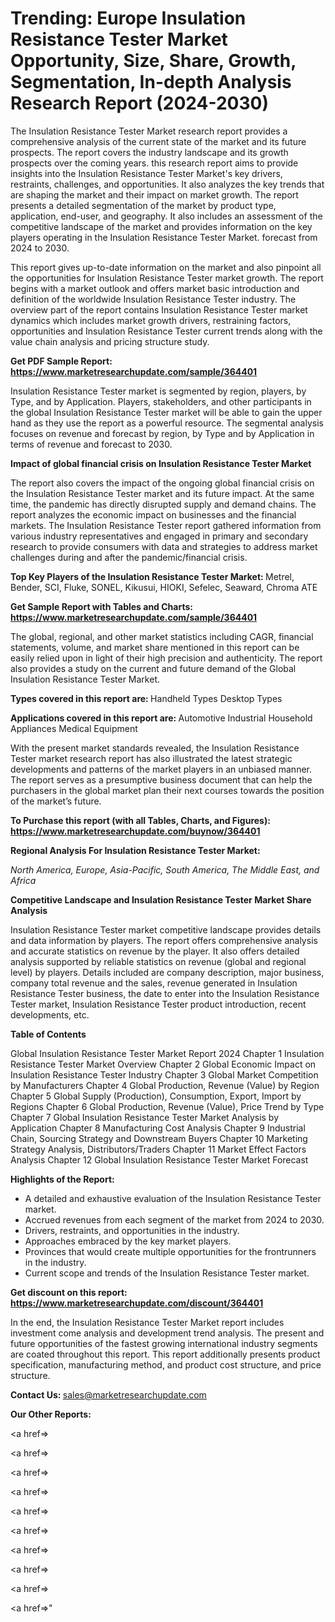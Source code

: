 # Trending: Europe Insulation Resistance Tester Market Opportunity, Size, Share, Growth, Segmentation, In-depth Analysis Research Report (2024-2030)

The Insulation Resistance Tester Market research report provides a comprehensive analysis of the current state of the market and its future prospects. The report covers the industry landscape and its growth prospects over the coming years. this research report aims to provide insights into the Insulation Resistance Tester Market's key drivers, restraints, challenges, and opportunities. It also analyzes the key trends that are shaping the market and their impact on market growth. The report presents a detailed segmentation of the market by product type, application, end-user, and geography. It also includes an assessment of the competitive landscape of the market and provides information on the key players operating in the Insulation Resistance Tester Market. forecast from 2024 to 2030.

This report gives up-to-date information on the market and also pinpoint all the opportunities for Insulation Resistance Tester market growth. The report begins with a market outlook and offers market basic introduction and definition of the worldwide Insulation Resistance Tester industry. The overview part of the report contains Insulation Resistance Tester market dynamics which includes market growth drivers, restraining factors, opportunities and Insulation Resistance Tester current trends along with the value chain analysis and pricing structure study.

<strong><b>Get PDF Sample Report: <a href=https://www.marketresearchupdate.com/sample/364401>https://www.marketresearchupdate.com/sample/364401</a></b></strong>

Insulation Resistance Tester market is segmented by region, players, by Type, and by Application. Players, stakeholders, and other participants in the global Insulation Resistance Tester market will be able to gain the upper hand as they use the report as a powerful resource. The segmental analysis focuses on revenue and forecast by region, by Type and by Application in terms of revenue and forecast to 2030.

<strong><b>Impact of global financial crisis on Insulation Resistance Tester Market</b></strong>

The report also covers the impact of the ongoing global financial crisis on the Insulation Resistance Tester market and its future impact. At the same time, the pandemic has directly disrupted supply and demand chains. The report analyzes the economic impact on businesses and the financial markets. The Insulation Resistance Tester report gathered information from various industry representatives and engaged in primary and secondary research to provide consumers with data and strategies to address market challenges during and after the pandemic/financial crisis.

<strong><b>Top Key Players of the Insulation Resistance Tester Market:
</b></strong>Metrel, Bender, SCI, Fluke, SONEL, Kikusui, HIOKI, Sefelec, Seaward, Chroma ATE<strong><b>
</b></strong>

<strong><b>Get Sample Report with Tables and Charts: <a href=https://www.marketresearchupdate.com/sample/364401>https://www.marketresearchupdate.com/sample/364401</a></b></strong>

The global, regional, and other market statistics including CAGR, financial statements, volume, and market share mentioned in this report can be easily relied upon in light of their high precision and authenticity. The report also provides a study on the current and future demand of the Global Insulation Resistance Tester Market.

<strong><b>Types covered in this report are:
</b></strong>Handheld Types
Desktop Types<strong><b>
</b></strong>

<strong><b>Applications covered in this report are:
</b></strong>Automotive Industrial
Household Appliances
Medical Equipment<strong><b>
</b></strong>

With the present market standards revealed, the Insulation Resistance Tester market research report has also illustrated the latest strategic developments and patterns of the market players in an unbiased manner. The report serves as a presumptive business document that can help the purchasers in the global market plan their next courses towards the position of the market’s future.

<strong><b>To Purchase this report (with all Tables, Charts, and Figures): <a href=https://www.marketresearchupdate.com/buynow/364401>https://www.marketresearchupdate.com/buynow/364401</a></b></strong>

<strong><b>Regional Analysis For Insulation Resistance Tester Market:</b></strong>

<em><i>North America, Europe, Asia-Pacific, South America, The Middle East, and Africa</i></em>

<strong><b>Competitive Landscape and Insulation Resistance Tester Market Share Analysis</b></strong>

Insulation Resistance Tester market competitive landscape provides details and data information by players. The report offers comprehensive analysis and accurate statistics on revenue by the player. It also offers detailed analysis supported by reliable statistics on revenue (global and regional level) by players. Details included are company description, major business, company total revenue and the sales, revenue generated in Insulation Resistance Tester business, the date to enter into the Insulation Resistance Tester market, Insulation Resistance Tester product introduction, recent developments, etc.

<strong><b>Table of Contents</b></strong>

Global Insulation Resistance Tester Market Report 2024
Chapter 1 Insulation Resistance Tester Market Overview
Chapter 2 Global Economic Impact on Insulation Resistance Tester Industry
Chapter 3 Global Market Competition by Manufacturers
Chapter 4 Global Production, Revenue (Value) by Region
Chapter 5 Global Supply (Production), Consumption, Export, Import by Regions
Chapter 6 Global Production, Revenue (Value), Price Trend by Type
Chapter 7 Global Insulation Resistance Tester Market Analysis by Application
Chapter 8 Manufacturing Cost Analysis
Chapter 9 Industrial Chain, Sourcing Strategy and Downstream Buyers
Chapter 10 Marketing Strategy Analysis, Distributors/Traders
Chapter 11 Market Effect Factors Analysis
Chapter 12 Global Insulation Resistance Tester Market Forecast

<strong><b>Highlights of the Report:</b></strong>

- A detailed and exhaustive evaluation of the Insulation Resistance Tester market.
- Accrued revenues from each segment of the market from 2024 to 2030.
- Drivers, restraints, and opportunities in the industry.
- Approaches embraced by the key market players.
- Provinces that would create multiple opportunities for the frontrunners in the industry.
- Current scope and trends of the Insulation Resistance Tester market.

<strong><b>Get discount on this report: <a href=https://www.marketresearchupdate.com/discount/364401>https://www.marketresearchupdate.com/discount/364401</a></b></strong>

In the end, the Insulation Resistance Tester Market report includes investment come analysis and development trend analysis. The present and future opportunities of the fastest growing international industry segments are coated throughout this report. This report additionally presents product specification, manufacturing method, and product cost structure, and price structure.

<strong><b>Contact Us:
</b></strong>sales@marketresearchupdate.com

<strong>Our Other Reports:</strong>

<a href=></a>

<a href=></a>

<a href=></a>

<a href=></a>

<a href=></a>

<a href=></a>

<a href=></a>

<a href=></a>

<a href=></a>

<a href=></a>"
